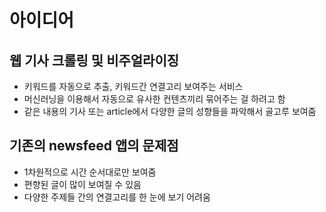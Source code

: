 # 아이디어

## 웹 기사 크롤링 및 비주얼라이징
* 키워드를 자동으로 추출, 키워드간 연결고리 보여주는 서비스
* 머신러닝을 이용해서 자동으로 유사한 컨텐츠끼리 묶어주는 걸 하려고 함
* 같은 내용의 기사 또는 article에서 다양한 글의 성향들을 파악해서 골고루 보여줌

## 기존의 newsfeed 앱의 문제점
* 1차원적으로 시간 순서대로만 보여줌
* 편향된 글이 많이 보여질 수 있음
* 다양한 주제들 간의 연결고리를 한 눈에 보기 어려움
